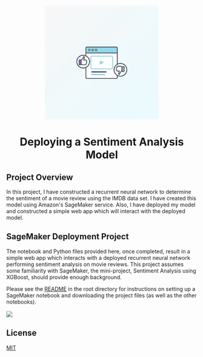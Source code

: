 <div align="center">
<img src="assets/Deploying-a-Sentiment-Analysis-Model.jpg" height="300" width="300" />
<br />
<h1>Deploying a Sentiment Analysis Model</h1>
</div>

## Project Overview

In this project, I have constructed a recurrent neural network to determine the sentiment of a movie review using the IMDB data set. I have created this model using Amazon's SageMaker service. Also, I have deployed my model and constructed a simple web app which will interact with the deployed model.

## SageMaker Deployment Project

The notebook and Python files provided here, once completed, result in a simple web app which interacts with a deployed recurrent neural network performing sentiment analysis on movie reviews. This project assumes some familiarity with SageMaker, the mini-project, Sentiment Analysis using XGBoost, should provide enough background.

Please see the [README](https://github.com/udacity/sagemaker-deployment/tree/master/README.md) in the root directory for instructions on setting up a SageMaker notebook and downloading the project files (as well as the other notebooks).

<a href="https://mybinder.org/v2/gh/iamrajiv/Deploying-a-Sentiment-Analysis-Model/master"><img align="center" src="https://mybinder.org/static/logo.svg" width="220" /></a>

## License

[MIT](https://github.com/iamrajiv/Deploying-a-Sentiment-Analysis-Model/blob/master/LICENSE)
